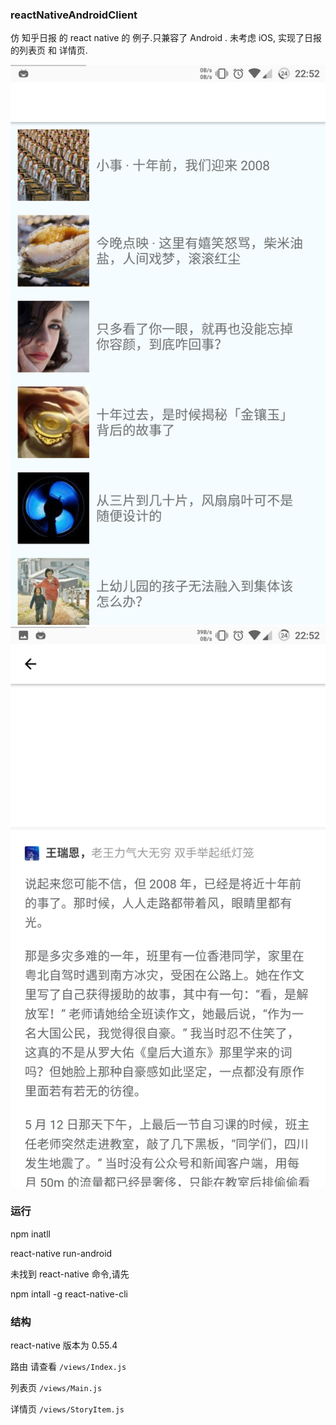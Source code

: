 ### reactNativeAndroidClient
仿 知乎日报 的 react native 的 例子.只兼容了 Android . 未考虑 iOS, 实现了日报 的列表页 和 详情页.

![](./install/list.png)![](./install/detail.png)


### 运行
npm inatll

react-native run-android

未找到 react-native 命令,请先

npm intall -g react-native-cli

### 结构
react-native 版本为 0.55.4

路由 请查看 `/views/Index.js`

列表页 `/views/Main.js`

详情页 `/views/StoryItem.js`

 